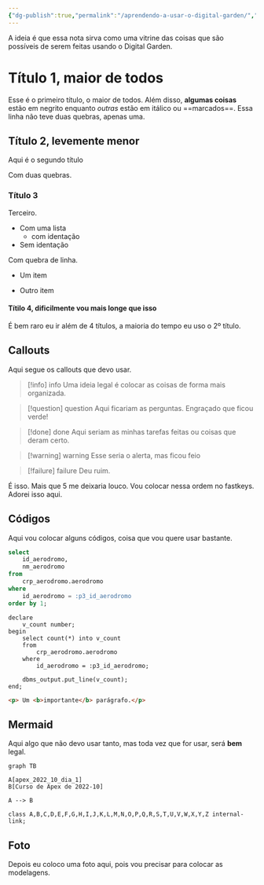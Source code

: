 ```yaml
---
{"dg-publish":true,"permalink":"/aprendendo-a-usar-o-digital-garden/","dgHomeLink":true,"dgPassFrontmatter":false}
---
```



A ideia é que essa nota sirva como uma vitrine das coisas que são possíveis de serem feitas usando o Digital Garden.

# Título 1, maior de todos

Esse é o primeiro título, o maior de todos. Além disso, **algumas coisas** estão em negrito enquanto *outras* estão em itálico ou ==marcados==.
Essa linha não teve duas quebras, apenas uma.

## Título 2, levemente menor

Aqui é o segundo título

Com duas quebras.

### Título 3

Terceiro.
- Com uma lista
	- com identação
- Sem identação

Com quebra de linha.

- Um item

- Outro item

#### Títilo 4, dificilmente vou mais longe que isso

É bem raro eu ir além de 4 títulos, a maioria do tempo eu uso o 2º título.

## Callouts

Aqui segue os callouts que devo usar.

>[!info] info
>Uma ideia legal é colocar as coisas de forma mais organizada.

>[!question] question
>Aqui ficariam as perguntas. Engraçado que ficou verde!

>[!done] done
>Aqui seriam as minhas tarefas feitas ou coisas que deram certo.

>[!warning] warning
>Esse seria o alerta, mas ficou feio

>[!failure] failure
>Deu ruim.

É isso. Mais que 5 me deixaria louco. Vou colocar nessa ordem no fastkeys. Adorei isso aqui.

## Códigos

Aqui vou colocar alguns códigos, coisa que vou quere usar bastante.

```sql
select
	id_aerodromo,
	nm_aerodromo
from
	crp_aerodromo.aerodromo
where
	id_aerodromo = :p3_id_aerodromo
order by 1;
```

```plsql
declare
	v_count number;
begin
	select count(*) into v_count
	from
		crp_aerodromo.aerodromo
	where
		id_aerodromo = :p3_id_aerodromo;

	dbms_output.put_line(v_count);
end;
```

```html
<p> Um <b>importante</b> parágrafo.</p>
```

## Mermaid

Aqui algo que não devo usar tanto, mas toda vez que for usar, será **bem** legal.

```mermaid
graph TB

A[apex_2022_10_dia_1]
B[Curso de Apex de 2022-10]

A --> B

class A,B,C,D,E,F,G,H,I,J,K,L,M,N,O,P,Q,R,S,T,U,V,W,X,Y,Z internal-link;
```

## Foto

Depois eu coloco uma foto aqui, pois vou precisar para colocar as modelagens.